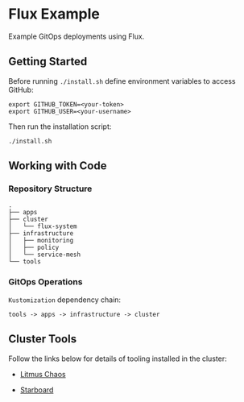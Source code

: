 # Flux Example

Example GitOps deployments using Flux.

## Getting Started

Before running `./install.sh` define environment variables to access GitHub:

```shell
export GITHUB_TOKEN=<your-token>
export GITHUB_USER=<your-username>
```

Then run the installation script:

```shell
./install.sh
```

## Working with Code

### Repository Structure

```text
.
├── apps
├── cluster
│   └── flux-system
├── infrastructure
│   ├── monitoring
│   ├── policy
│   └── service-mesh
└── tools
```

### GitOps Operations

`Kustomization` dependency chain:

```tools -> apps -> infrastructure -> cluster```

## Cluster Tools

Follow the links below for details of tooling installed in the cluster:

* [Litmus Chaos](./tools/litmus/README.md)

* [Starboard](./tools/starboard/README.md)
